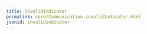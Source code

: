 ```yaml
---
title: invalidIndicator
permalink: core/Communication.invalidIndicator.html
jsonid: invalidindicator
---
```


